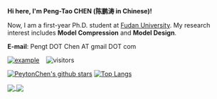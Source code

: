  <!-- **If you need to deploy our research work or seek interns, please reach out to me via thu DOT lhchen AT gmail DOT com.**-->

**Hi here, I'm Peng-Tao CHEN (陈鹏涛 in Chinese)!**

Now, I am a first-year Ph.D. student at [Fudan University](https://www.fudan.edu.cn/). My research interest includes **Model Compression** and **Model Design**.

**E-mail**: Pengt DOT Chen AT gmail DOT com

 [![example](https://img.shields.io/badge/HomePage-PtChen-green.svg)](https://peyton-chen.github.io/homepage/)  &ensp; ![visitors](https://visitor-badge.laobi.icu/badge?page_id=Peyton-Chen.Peyton-Chen) 

[![PeytonChen's github stars](https://github-readme-stats.vercel.app/api?username=Peyton-Chen&theme=material-palenight&count_private=true&hide=contribs)](https://github.com/Peyton-Chen)
[![Top Langs](https://github-readme-stats.vercel.app/api/top-langs/?username=Peyton-Chen&theme=material-palenight&hide=Jupyter&layout=compact)](https://github.com/Peyton-Chen)

<a href="https://github.com/Peyton-Chen/github-readme-stats">
  <img align="center" src="https://github-readme-stats.vercel.app/api/pin/?username=Peyton-Chen&repo=github-readme-stats" />
</a>
<a href="https://github.com/Peyton-Chen/convoychat">
  <img align="center" src="https://github-readme-stats.vercel.app/api/pin/?username=Peyton-Chen&repo=convoychat" />
</a>

